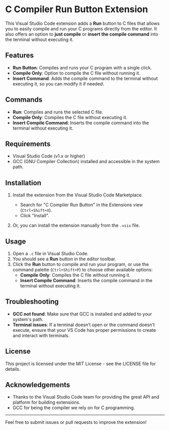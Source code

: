 # C Compiler Run Button Extension

This Visual Studio Code extension adds a **Run** button to C files that allows you to easily compile and run your C programs directly from the editor. It also offers an option to **just compile** or **insert the compile command** into the terminal without executing it.

## Features

- **Run Button**: Compiles and runs your C program with a single click.
- **Compile Only**: Option to compile the C file without running it.
- **Insert Command**: Adds the compile command to the terminal without executing it, so you can modify it if needed.

## Commands

- **Run**: Compiles and runs the selected C file.
- **Compile Only**: Compiles the C file without executing it.
- **Insert Compile Command**: Inserts the compile command into the terminal without executing it.

## Requirements

- Visual Studio Code (v1.x or higher)
- GCC (GNU Compiler Collection) installed and accessible in the system path.

## Installation

1. Install the extension from the Visual Studio Code Marketplace.
   - Search for "C Compiler Run Button" in the Extensions view (`Ctrl+Shift+X`).
   - Click "Install".

2. Or, you can install the extension manually from the `.vsix` file.

## Usage

1. Open a `.c` file in Visual Studio Code.
2. You should see a **Run** button in the editor toolbar.
3. Click the **Run** button to compile and run your program, or use the command palette (`Ctrl+Shift+P`) to choose other available options:
   - **Compile Only**: Compiles the C file without running it.
   - **Insert Compile Command**: Inserts the compile command in the terminal without executing it.

## Troubleshooting

- **GCC not found**: Make sure that GCC is installed and added to your system's path.
- **Terminal issues**: If a terminal doesn’t open or the command doesn’t execute, ensure that your VS Code has proper permissions to create and interact with terminals.

## License

This project is licensed under the MIT License - see the LICENSE file for details.

## Acknowledgements

- Thanks to the Visual Studio Code team for providing the great API and platform for building extensions.
- GCC for being the compiler we rely on for C programming.

---

Feel free to submit issues or pull requests to improve the extension!
